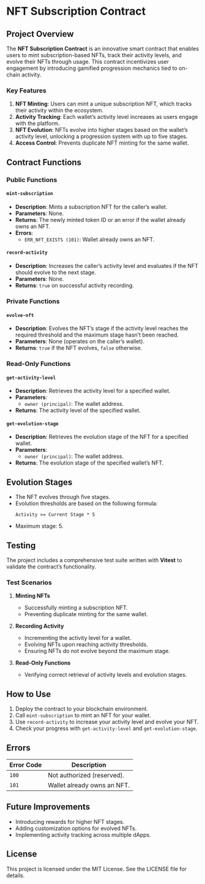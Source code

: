 # NFT Subscription Contract

## Project Overview
The **NFT Subscription Contract** is an innovative smart contract that enables users to mint subscription-based NFTs, track their activity levels, and evolve their NFTs through usage. This contract incentivizes user engagement by introducing gamified progression mechanics tied to on-chain activity.

### Key Features
1. **NFT Minting**: Users can mint a unique subscription NFT, which tracks their activity within the ecosystem.
2. **Activity Tracking**: Each wallet’s activity level increases as users engage with the platform.
3. **NFT Evolution**: NFTs evolve into higher stages based on the wallet’s activity level, unlocking a progression system with up to five stages.
4. **Access Control**: Prevents duplicate NFT minting for the same wallet.

## Contract Functions

### Public Functions

#### `mint-subscription`
- **Description**: Mints a subscription NFT for the caller’s wallet.
- **Parameters**: None.
- **Returns**: The newly minted token ID or an error if the wallet already owns an NFT.
- **Errors**:
  - `ERR_NFT_EXISTS (101)`: Wallet already owns an NFT.

#### `record-activity`
- **Description**: Increases the caller’s activity level and evaluates if the NFT should evolve to the next stage.
- **Parameters**: None.
- **Returns**: `true` on successful activity recording.

### Private Functions

#### `evolve-nft`
- **Description**: Evolves the NFT’s stage if the activity level reaches the required threshold and the maximum stage hasn’t been reached.
- **Parameters**: None (operates on the caller’s wallet).
- **Returns**: `true` if the NFT evolves, `false` otherwise.

### Read-Only Functions

#### `get-activity-level`
- **Description**: Retrieves the activity level for a specified wallet.
- **Parameters**:
  - `owner (principal)`: The wallet address.
- **Returns**: The activity level of the specified wallet.

#### `get-evolution-stage`
- **Description**: Retrieves the evolution stage of the NFT for a specified wallet.
- **Parameters**:
  - `owner (principal)`: The wallet address.
- **Returns**: The evolution stage of the specified wallet’s NFT.

## Evolution Stages
- The NFT evolves through five stages.
- Evolution thresholds are based on the following formula:
  ```
  Activity >= Current Stage * 5
  ```
- Maximum stage: 5.

## Testing
The project includes a comprehensive test suite written with **Vitest** to validate the contract’s functionality.

### Test Scenarios
1. **Minting NFTs**
   - Successfully minting a subscription NFT.
   - Preventing duplicate minting for the same wallet.

2. **Recording Activity**
   - Incrementing the activity level for a wallet.
   - Evolving NFTs upon reaching activity thresholds.
   - Ensuring NFTs do not evolve beyond the maximum stage.

3. **Read-Only Functions**
   - Verifying correct retrieval of activity levels and evolution stages.

## How to Use
1. Deploy the contract to your blockchain environment.
2. Call `mint-subscription` to mint an NFT for your wallet.
3. Use `record-activity` to increase your activity level and evolve your NFT.
4. Check your progress with `get-activity-level` and `get-evolution-stage`.

## Errors
| Error Code | Description                   |
|------------|-------------------------------|
| `100`      | Not authorized (reserved).   |
| `101`      | Wallet already owns an NFT. |

## Future Improvements
- Introducing rewards for higher NFT stages.
- Adding customization options for evolved NFTs.
- Implementing activity tracking across multiple dApps.

## License
This project is licensed under the MIT License. See the LICENSE file for details.

